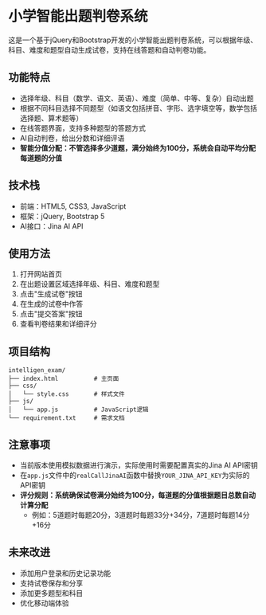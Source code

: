 # 小学智能出题判卷系统

这是一个基于jQuery和Bootstrap开发的小学智能出题判卷系统，可以根据年级、科目、难度和题型自动生成试卷，支持在线答题和自动判卷功能。

## 功能特点

- 选择年级、科目（数学、语文、英语）、难度（简单、中等、复杂）自动出题
- 根据不同科目选择不同题型（如语文包括拼音、字形、选字填空等，数学包括选择题、算术题等）
- 在线答题界面，支持多种题型的答题方式
- AI自动判卷，给出分数和详细评语
- **智能分值分配：不管选择多少道题，满分始终为100分，系统会自动平均分配每道题的分值**

## 技术栈

- 前端：HTML5, CSS3, JavaScript
- 框架：jQuery, Bootstrap 5
- AI接口：Jina AI API

## 使用方法

1. 打开网站首页
2. 在出题设置区域选择年级、科目、难度和题型
3. 点击"生成试卷"按钮
4. 在生成的试卷中作答
5. 点击"提交答案"按钮
6. 查看判卷结果和详细评分

## 项目结构

```
intelligen_exam/
├── index.html          # 主页面
├── css/
│   └── style.css       # 样式文件
├── js/
│   └── app.js          # JavaScript逻辑
└── requirement.txt     # 需求文档
```

## 注意事项

- 当前版本使用模拟数据进行演示，实际使用时需要配置真实的Jina AI API密钥
- 在`app.js`文件中的`realCallJinaAI`函数中替换`YOUR_JINA_API_KEY`为实际的API密钥
- **评分规则：系统确保试卷满分始终为100分，每道题的分值根据题目总数自动计算分配**
  - 例如：5道题时每题20分，3道题时每题33分+34分，7道题时每题14分+16分

## 未来改进

- 添加用户登录和历史记录功能
- 支持试卷保存和分享
- 添加更多题型和科目
- 优化移动端体验